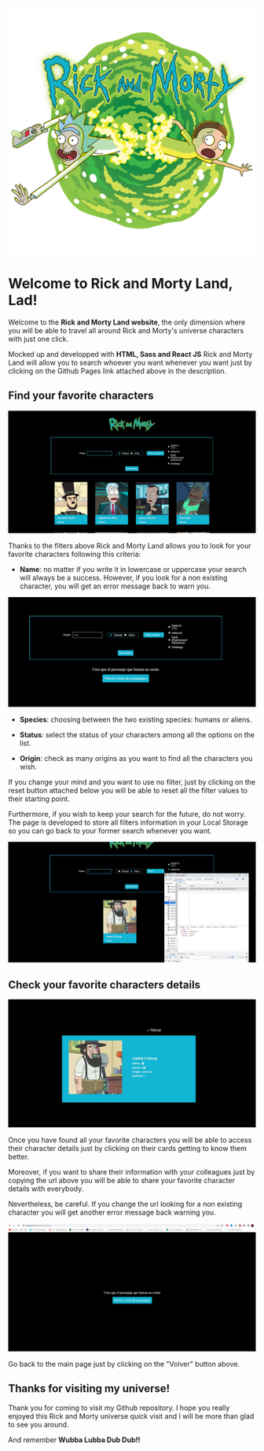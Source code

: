![Rick and Morty Land](./docs/static/media/rickAndMorty1.png)

# Welcome to Rick and Morty Land, Lad!

Welcome to the **Rick and Morty Land website**, the only dimension where you will be able to travel all around Rick and Morty's universe characters with just one click.

Mocked up and developped with **HTML, Sass and React JS** Rick and Morty Land will allow you to search whoever you want whenever you want just by clicking on the Github Pages link attached above in the description.

## Find your favorite characters

![Rick and Morty Land filters and Reset button](./docs/static/media/rickAndMorty2.jpg)

Thanks to the filters above Rick and Morty Land allows you to look for your favorite characters following this criteria:

- **Name**: no matter if you write it in lowercase or uppercase your search will always be a success. However, if you look for a non existing character, you will get an error message back to warn you.

![Rick and Morty Land not found character error message](./docs/static/media/rickAndMorty3.jpg)

- **Species**: choosing between the two existing species: humans or aliens.

- **Status**: select the status of your characters among all the options on the list.

- **Origin**: check as many origins as you want to find all the characters you wish.

If you change your mind and you want to use no filter, just by clicking on the reset button attached below you will be able to reset all the filter values to their starting point.

Furthermore, if you wish to keep your search for the future, do not worry. The page is developed to store all filters information in your Local Storage so you can go back to your former search whenever you want.

![Rick and Morty Land Local Storage](./docs/static/media/rickAndMorty4.jpg)

## Check your favorite characters details

![Rick and Morty Land character detail](./docs/static/media/rickAndMorty5.jpg)

Once you have found all your favorite characters you will be able to access their character details just by clicking on their cards getting to know them better.

Moreover, if you want to share their information with your colleagues just by copying the url above you will be able to share your favorite character details with everybody.

Nevertheless, be careful. If you change the url looking for a non existing character you will get another error message back warning you.

![Rick and Morty Land not found character error message 2](./docs/static/media/rickAndMorty6.jpg)

Go back to the main page just by clicking on the "Volver" button above.

## Thanks for visiting my universe!

Thank you for coming to visit my Github repository. I hope you really enjoyed this Rick and Morty universe quick visit and I will be more than glad to see you around.

And remember **Wubba Lubba Dub Dub!!**
